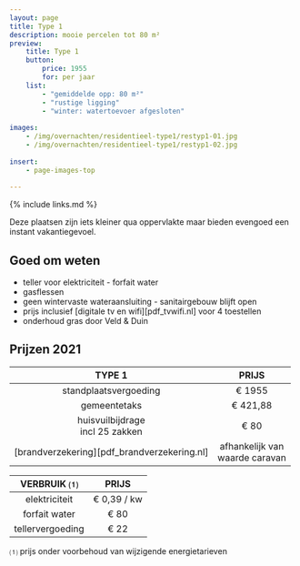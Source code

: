 ```yaml
---
layout: page
title: Type 1
description: mooie percelen tot 80 m²
preview: 
    title: Type 1
    button:
        price: 1955
        for: per jaar
    list:
        - "gemiddelde opp: 80 m²"
        - "rustige ligging"
        - "winter: watertoevoer afgesloten"
               
images:
    - /img/overnachten/residentieel-type1/restyp1-01.jpg
    - /img/overnachten/residentieel-type1/restyp1-02.jpg
    
insert:
    - page-images-top
    
---
```


{% include links.md %}

Deze plaatsen zijn iets kleiner qua oppervlakte maar bieden evengoed een instant vakantiegevoel. 


## Goed om weten

- teller voor elektriciteit - forfait water
- gasflessen
- geen wintervaste wateraansluiting - sanitairgebouw blijft open
- prijs inclusief [digitale tv en wifi][pdf_tvwifi.nl] voor 4 toestellen 
- onderhoud gras door Veld & Duin


## Prijzen 2021

TYPE 1                                         |PRIJS                               |
:---------------------------------------------:|:----------------------------------:|
standplaatsvergoeding                          | € 1955   
gemeentetaks                                   | € 421,88 
huisvuilbijdrage<br>incl 25 zakken<br>         | € 80   
 [brandverzekering][pdf_brandverzekering.nl]   | afhankelijk van <br>waarde caravan

VERBRUIK ⑴           |PRIJS          |
:--------------------:|:-------------:|
elektriciteit         | € 0,39 / kw        
forfait water         | € 80
tellervergoeding      | € 22

⑴ prijs onder voorbehoud van wijzigende energietarieven


